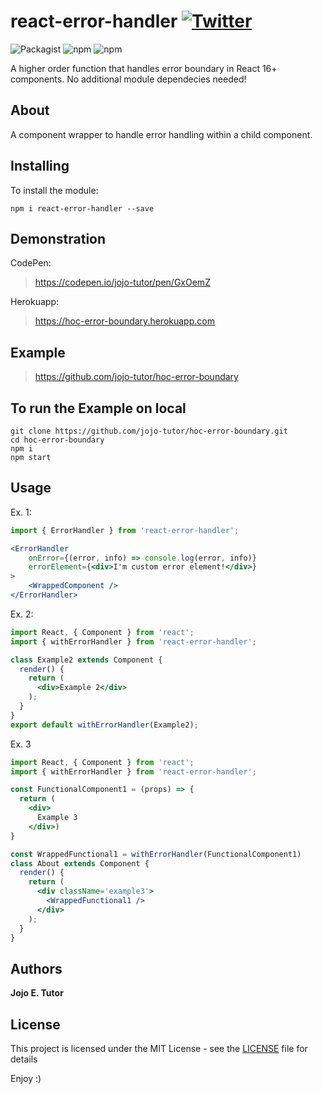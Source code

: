 # react-error-handler [![Twitter](https://img.shields.io/twitter/url/https/github.com/jojo-tutor/react-error-handler.svg?style=social)](https://twitter.com/intent/tweet?text=Wow:&url=https%3A%2F%2Fgithub.com%2Fjojo-tutor%2Freact-error-handler)

![Packagist](https://img.shields.io/packagist/l/doctrine/orm.svg)
![npm](https://img.shields.io/npm/v/react-error-handler.svg)
![npm](https://img.shields.io/npm/dm/react-error-handler.svg)


A higher order function that handles error boundary in React 16+ components. No additional module dependecies needed!

## About
A component wrapper to handle error handling within a child component.

## Installing
To install the module:

```
npm i react-error-handler --save
```

## Demonstration
CodePen:
 > https://codepen.io/jojo-tutor/pen/GxOemZ

Herokuapp:
 > https://hoc-error-boundary.herokuapp.com

## Example
 > https://github.com/jojo-tutor/hoc-error-boundary

## To run the Example on local
```
git clone https://github.com/jojo-tutor/hoc-error-boundary.git
cd hoc-error-boundary
npm i
npm start
```

## Usage
Ex. 1:
```jsx
import { ErrorHandler } from 'react-error-handler';

<ErrorHandler
    onError={(error, info) => console.log(error, info)}
    errorElement={<div>I'm custom error element!</div>}
>
    <WrappedComponent />
</ErrorHandler>
```

Ex. 2:
```jsx
import React, { Component } from 'react';
import { withErrorHandler } from 'react-error-handler';

class Example2 extends Component {
  render() {
    return (
      <div>Example 2</div>
    );
  }
}
export default withErrorHandler(Example2);
```

Ex. 3
```jsx
import React, { Component } from 'react';
import { withErrorHandler } from 'react-error-handler';

const FunctionalComponent1 = (props) => {
  return (
    <div>
      Example 3
    </div>)
}

const WrappedFunctional1 = withErrorHandler(FunctionalComponent1)
class About extends Component {
  render() {
    return (
      <div className='example3'>
        <WrappedFunctional1 />
      </div>
    );
  }
}
```

## Authors
**Jojo E. Tutor**

## License
This project is licensed under the MIT License - see the [LICENSE](LICENSE) file for details

Enjoy :)
